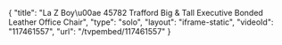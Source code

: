 {
    "title": "La Z Boy\u00ae 45782 Trafford Big & Tall Executive Bonded Leather Office Chair",
    "type": "solo",
    "layout": "iframe-static",
    "videoId": "117461557",
    "url": "\/tvpembed\/117461557"
}